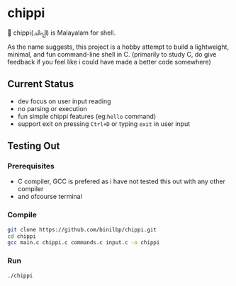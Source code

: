 # chippi 

🐚 chippi(ചിപ്പി) is Malayalam for shell.

As the name suggests, this project is a hobby attempt to build a lightweight, minimal, and fun command-line shell in C. (primarily to study C, do give feedback if you feel like i could have made a better code somewhere)


## Current Status 
- dev focus on user input reading
- no parsing or execution
- fun simple chippi features (eg:`hello` command)
- support exit on pressing `Ctrl+D` or typing `exit` in user input

## Testing Out

### Prerequisites
- C compiler, GCC is prefered as i have not tested this out with any other compiler
- and ofcourse terminal

### Compile 
```bash
git clone https://github.com/binilbp/chippi.git
cd chippi
gcc main.c chippi.c commands.c input.c -o chippi
```
### Run
```
./chippi
```
